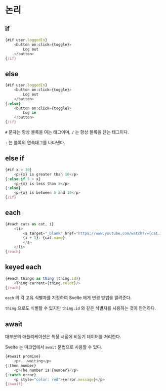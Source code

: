 # 논리

## if

```javascript
{#if user.loggedIn}
    <button on:click={toggle}>
        Log out
    </button>
{/if}
```

## else

```javascript
{#if user.loggedIn}
    <button on:click={toggle}>
        Log out
    </button>
{:else}
    <button on:click={toggle}>
        Log in
    </button>
{/if}
```

`#` 문자는 항상 블록을 여는 태그이며, `/` 는 항상 블록을 닫는 태그이다.

`:` 는 블록의 연속태그를 나타낸다.

## else if

```javascript
{#if x > 10}
    <p>{x} is greater than 10</p>
{:else if 5 > x}
    <p>{x} is less than 5</p>
{:else}
    <p>{x} is between 5 and 10</p>
{/if}
```

## each

```javascript
{#each cats as cat, i}
    <li>
        <a target="_blank" href="https://www.youtube.com/watch?v={cat.id}">
        {i + 1}: {cat.name}
        </a>
    </li>
{/each}
```

## keyed each

```javascript
{#each things as thing (thing.id)}
    <Thing current={thing.color}/>
{/each}
```

`each` 의 각 고유 식별자를 지정하여 Svelte 에게 변경 방법을 알려준다.

`thing` 으로도 식별할 수 있지만 `thing.id` 와 같은 식별자를 사용하는 것이 안전하다.

## await

대부분의 애플리케이션은 특정 시점에 비동기 데이터를 처리한다.

Svelte 는 마크업에서 `await` 문법으로 사용할 수 있다.

```javascript
{#await promise}
    <p>...waiting</p>
{:then number}
    <p>The number is {number}</p>
{:catch error}
    <p style="color: red">{error.message}</p>
{/await}
```

